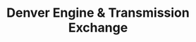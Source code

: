 ---
title: "Denver Engine & Transmission Exchange"
url: /denver/denver-engine-and-transmission-exchange/
shop: car repair
---